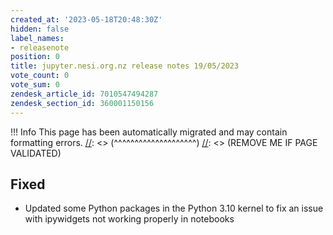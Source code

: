 ```yaml
---
created_at: '2023-05-18T20:48:30Z'
hidden: false
label_names:
- releasenote
position: 0
title: jupyter.nesi.org.nz release notes 19/05/2023
vote_count: 0
vote_sum: 0
zendesk_article_id: 7010547494287
zendesk_section_id: 360001150156
---
```



[//]: <> (REMOVE ME IF PAGE VALIDATED)
[//]: <> (vvvvvvvvvvvvvvvvvvvv)
 !!! Info
     This page has been automatically migrated and may contain formatting errors.
[//]: <> (^^^^^^^^^^^^^^^^^^^^)
[//]: <> (REMOVE ME IF PAGE VALIDATED)
## Fixed

-   Updated some Python packages in the Python 3.10 kernel to fix an
    issue with ipywidgets not working properly in notebooks
